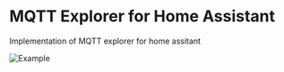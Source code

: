 # MQTT Explorer for Home Assistant


Implementation of MQTT explorer for home assitant

![Example](https://raw.githubusercontent.com/GollumDom/addon-repository/master/mqtt-explorer/example.png)


